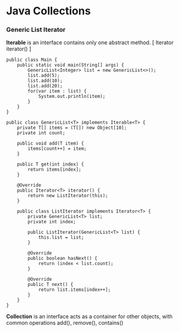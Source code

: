 # Java Collections

### Generic List Iterator

**Iterable** is an interface contains only one abstract method. [ Iterator<T> iterator() ]

    public class Main {
        public static void main(String[] args) {
            GenericList<Integer> list = new GenericList<>();
            list.add(5);
            list.add(10);
            list.add(20);
            for(var item : list) {
                System.out.println(item);
            }
        }
    }

    public class GenericList<T> implements Iterable<T> {
        private T[] items = (T[]) new Object[10];
        private int count;

        public void add(T item) {
            items[count++] = item;
        }

        public T get(int index) {
            return items[index];
        }

        @Override
        public Iterator<T> iterator() {
            return new ListIterator(this);
        }

        public class ListIterator implements Iterator<T> {
            private GenericList<T> list;
            private int index;

            public ListIterator(GenericList<T> list) {
                this.list = list;
            }

            @Override
            public boolean hasNext() {
                return (index < list.count);
            }

            @Override
            public T next() {
                return list.items[index++];
            }
        }
    }
    
**Collection** is an interface acts as a container for other objects, with common operations add(), remove(), contains()

